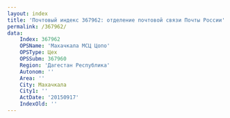 ```yaml
---
layout: index
title: 'Почтовый индекс 367962: отделение почтовой связи Почты России'
permalink: /367962/
data:
    Index: 367962
    OPSName: 'Махачкала МСЦ Цопо'
    OPSType: Цех
    OPSSubm: 367960
    Region: 'Дагестан Республика'
    Autonom: ''
    Area: ''
    City: Махачкала
    City1: ''
    ActDate: '20150917'
    IndexOld: ''
---
```

